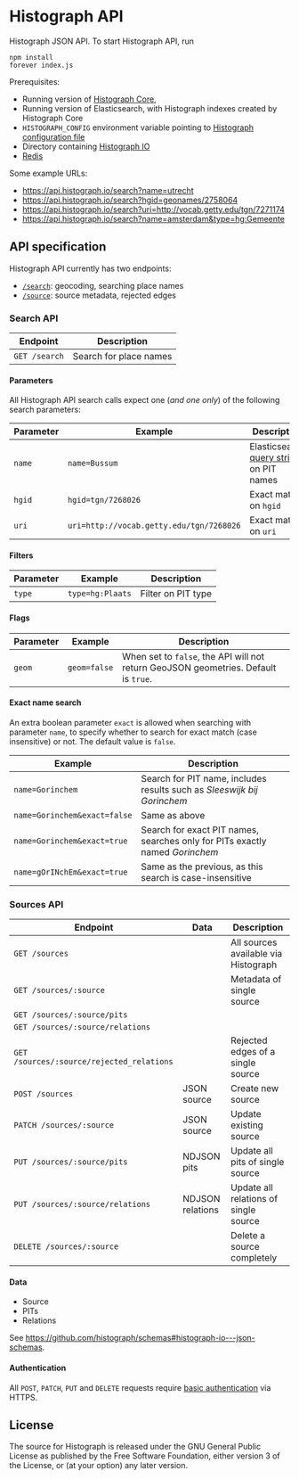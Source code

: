 # Histograph API

Histograph JSON API. To start Histograph API, run

    npm install
    forever index.js

Prerequisites:

- Running version of [Histograph Core](https://github.com/histograph/core),
- Running version of Elasticsearch, with Histograph indexes created by Histograph Core
- `HISTOGRAPH_CONFIG` environment variable pointing to [Histograph configuration file](https://github.com/histograph/config)
- Directory containing [Histograph IO](https://github.com/histograph/io)
- [Redis](http://redis.io/)

Some example URLs:

- https://api.histograph.io/search?name=utrecht
- https://api.histograph.io/search?hgid=geonames/2758064
- https://api.histograph.io/search?uri=http://vocab.getty.edu/tgn/7271174
- https://api.histograph.io/search?name=amsterdam&type=hg:Gemeente

## API specification

Histograph API currently has two endpoints:

- [`/search`](#search-api): geocoding, searching place names
- [`/source`](#source-api): source metadata, rejected edges

### Search API

| Endpoint      | Description
|---------------|-----------------
| `GET /search` | Search for place names

#### Parameters

All Histograph API search calls expect one (_and one only_) of the following search parameters:

| Parameter  | Example                                  | Description
|------------|------------------------------------------|-----------------
| `name`     | `name=Bussum`                            | Elasticsearch [query string](http://www.elastic.co/guide/en/elasticsearch/reference/1.x/query-dsl-query-string-query.html#query-string-syntax) on PIT names
| `hgid`     | `hgid=tgn/7268026`                       | Exact match on `hgid`
| `uri`      | `uri=http://vocab.getty.edu/tgn/7268026` | Exact match on `uri`

#### Filters

| Parameter | Example          | Description
|-----------|------------------|---------------------
| `type`    | `type=hg:Plaats` | Filter on PIT type

#### Flags

| Parameter | Example          | Description
|-----------|------------------|---------------------
| `geom`    | `geom=false`     | When set to `false`, the API will not return GeoJSON geometries. Default is `true`.

#### Exact name search

An extra boolean parameter `exact` is allowed when searching with parameter `name`, to
specify whether to search for exact match (case insensitive) or not. The default
value is `false`.

| Example                      | Description
|------------------------------|------------------------------------------------------------------------------
| `name=Gorinchem`             | Search for PIT name, includes results such as _Sleeswijk bij Gorinchem_
| `name=Gorinchem&exact=false` | Same as above
| `name=Gorinchem&exact=true`  | Search for exact PIT names, searches only for PITs exactly named _Gorinchem_
| `name=gOrINchEm&exact=true`  | Same as the previous, as this search is case-insensitive

### Sources API

| Endpoint                                  | Data             | Description
|-------------------------------------------|------------------|-------------------------------
| `GET /sources`                            |                  | All sources available via Histograph
| `GET /sources/:source`                    |                  | Metadata of single source
| `GET /sources/:source/pits`               |                  |
| `GET /sources/:source/relations`          |                  |
| `GET /sources/:source/rejected_relations` |                  | Rejected edges of a single source
| `POST /sources`                           | JSON source      | Create new source
| `PATCH /sources/:source`                  | JSON source      | Update existing source
| `PUT /sources/:source/pits`               | NDJSON pits      | Update all pits of single source
| `PUT /sources/:source/relations`          | NDJSON relations | Update all relations of single source
| `DELETE /sources/:source`                 |                 | Delete a source completely

#### Data

- Source
- PITs
- Relations

See https://github.com/histograph/schemas#histograph-io---json-schemas.

#### Authentication

All `POST`, `PATCH`, `PUT` and `DELETE` requests require [basic authentication](http://en.wikipedia.org/wiki/Basic_access_authentication) via HTTPS.

## License

The source for Histograph is released under the GNU General Public License as published by the Free Software Foundation, either version 3 of the License, or (at your option) any later version.
